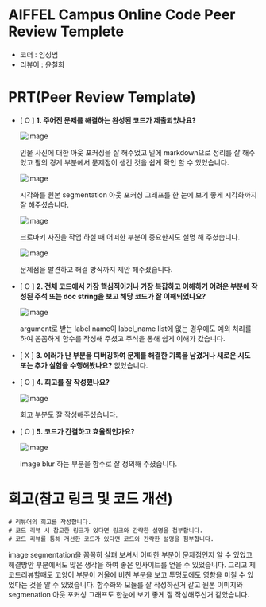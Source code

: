 # AIFFEL Campus Online Code Peer Review Templete
- 코더 : 임성범
- 리뷰어 : 윤철희


# PRT(Peer Review Template)
- [ O ]  **1. 주어진 문제를 해결하는 완성된 코드가 제출되었나요?**


    ![image](https://github.com/user-attachments/assets/cbfbbba0-3b62-4088-a919-0c284d36ef92)



    인물 사진에 대한 아웃 포커싱을 잘 해주었고 밑에 markdown으로 정리를 잘 해주었고 팔의 경계 부분에서 문제점이 생긴 것을 쉽게 확인 할 수 있었습니다.
  
   ![image](https://github.com/user-attachments/assets/dd3adac7-e305-42ef-a2f3-850b2f5be1f2)


    시각화를 원본 segmentation 아웃 포커싱 그래프를 한 눈에 보기 좋게 시각화까지 잘 해주셨습니다. 
 

   ![image](https://github.com/user-attachments/assets/8f8d64c3-09a4-4f7d-9591-38bb82603116)



    크로마키 사진을 작업 하실 때 어떠한 부분이 중요한지도 설명 해 주셨습니다.
  

    ![image](https://github.com/user-attachments/assets/123b8be2-5984-41dc-9419-eecf9a3b2ec7)


    문제점을 발견하고 해결 방식까지 제안 해주셨습니다.

- [ O ]  **2. 전체 코드에서 가장 핵심적이거나 가장 복잡하고 이해하기 어려운 부분에 작성된 
주석 또는 doc string을 보고 해당 코드가 잘 이해되었나요?**

    ![image](https://github.com/user-attachments/assets/fd761343-5818-409e-804b-3b389d06a082)


    argument로 받는 label name이 label_name list에 없는 경우에도 예외 처리를 하여 꼼꼼하게 함수를 작성해 주셨고 주석을 통해 쉽게 이해가 갔습니다. 

        
- [ X ]  **3. 에러가 난 부분을 디버깅하여 문제를 해결한 기록을 남겼거나
새로운 시도 또는 추가 실험을 수행해봤나요?**
    없었습니다.
        
- [ O ]  **4. 회고를 잘 작성했나요?**


   ![image](https://github.com/user-attachments/assets/e64e1589-2221-439e-b3c5-e351f6d64e09)



    회고 부분도 잘 작성해주셨습니다.
        
- [ O ]  **5. 코드가 간결하고 효율적인가요?**

    ![image](https://github.com/user-attachments/assets/6eddfe4d-e7fa-4fff-84d6-1b336a74a171)


    image blur 하는 부분을 함수로 잘 정의해 주셨습니다. 


# 회고(참고 링크 및 코드 개선)
```
# 리뷰어의 회고를 작성합니다.
# 코드 리뷰 시 참고한 링크가 있다면 링크와 간략한 설명을 첨부합니다.
# 코드 리뷰를 통해 개선한 코드가 있다면 코드와 간략한 설명을 첨부합니다.
```
image segmentation을 꼼꼼히 살펴 보셔서 어떠한 부분이 문제점인지 알 수 있었고 해결방안 부분에서도 많은 생각을 하여 좋은 인사이트를 얻을 수 있었습니다.
그리고 제 코드리뷰할때도 고양이 부분이 거울에 비친 부분을 보고 투명도에도 영향을 미칠 수 있었다는 것을 알 수 있었습니다.
함수화와 모듈를 잘 작성하신거 같고 원본 이미지와 segmenation 아웃 포커싱 그래프도 한눈에 보기 좋게 잘 작성해주신거 같았습니다. 

